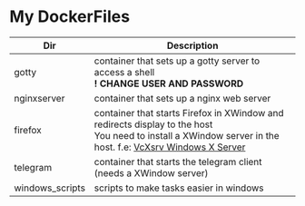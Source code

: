 # My DockerFiles

| Dir | Description |
| --- | --- |
| gotty | container that sets up a gotty server to access a shell <br> **! CHANGE USER AND PASSWORD** |
| nginxserver | container that sets up a nginx web server |
| firefox | container that starts Firefox in XWindow and redirects display to the host <br> You need to install a XWindow server in the host. f.e: [VcXsrv Windows X Server](http://vcxsrv.sourceforge.net) |
| telegram | container that starts the telegram client (needs a XWindow server) |
| windows_scripts | scripts to make tasks easier in windows |
